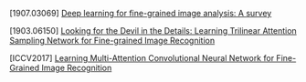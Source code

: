 [1907.03069] [Deep learning for fine-grained image analysis: A survey](https://arxiv.org/abs/1907.03069)

[1903.06150] [Looking for the Devil in the Details: Learning Trilinear Attention Sampling
Network for Fine-grained Image Recognition](https://arxiv.org/abs/1903.06150v2)

[ICCV2017] [Learning Multi-Attention Convolutional Neural Network for Fine-Grained
Image Recognition](http://openaccess.thecvf.com/content_ICCV_2017/papers/Zheng_Learning_Multi-Attention_Convolutional_ICCV_2017_paper.pdf)
